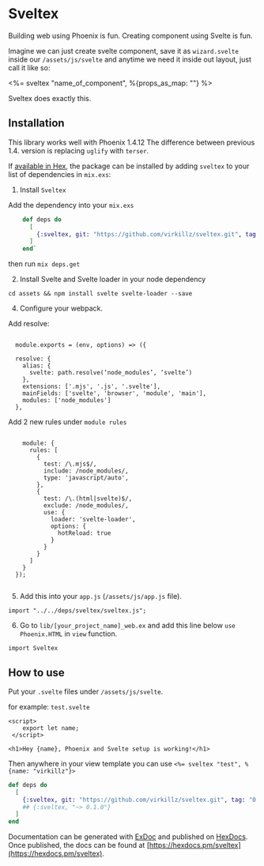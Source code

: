 # Sveltex

Building web using Phoenix is fun.
Creating component using Svelte is fun.

Imagine we can just create svelte component, save it as `wizard.svelte` inside our `/assets/js/svelte` and anytime we need it inside out layout, just call it like so:

<%= sveltex "name_of_component", %{props_as_map: ""} %>

Sveltex does exactly this.

## Installation

This library works well with Phoenix 1.4.12
The difference between previous 1.4. version is replacing `uglify` with `terser`.

If [available in Hex](https://hex.pm/docs/publish), the package can be installed
by adding `sveltex` to your list of dependencies in `mix.exs`:

1. Install `Sveltex`

Add the dependency into your `mix.exs`

```elixir
    def deps do
      [
        {:sveltex, git: "https://github.com/virkillz/sveltex.git", tag: "0.1.1"}
      ]
    end`

```

then run `mix deps.get`

2. Install Svelte and Svelte loader in your node dependency

`cd assets && npm install svelte svelte-loader --save`

4. Configure your webpack.

Add resolve:

```

  module.exports = (env, options) => ({

  resolve: {
    alias: {
      svelte: path.resolve(‘node_modules’, ‘svelte’)
    },
    extensions: ['.mjs', '.js', '.svelte'],
    mainFields: ['svelte', 'browser', 'module', 'main'],
    modules: ['node_modules']
  },
```

Add 2 new rules under `module rules`

```

    module: {
      rules: [
        {
          test: /\.mjs$/,
          include: /node_modules/,
          type: 'javascript/auto',
        },
        {
          test: /\.(html|svelte)$/,
          exclude: /node_modules/,
          use: {
            loader: 'svelte-loader',
            options: {
              hotReload: true
            }
          }
        }
      ]
    }
  });


```

5. Add this into your `app.js` (`/assets/js/app.js` file).

`import "../../deps/sveltex/sveltex.js";`

6. Go to `lib/[your_project_name]_web.ex` and add this line below `use Phoenix.HTML` in `view` function.

```
import Sveltex
```

## How to use

Put your `.svelte` files under `/assets/js/svelte`.

for example: `test.svelte`

```
<script>
    export let name;
 </script>

<h1>Hey {name}, Phoenix and Svelte setup is working!</h1>
```

Then anywhere in your view template you can use
`<%= sveltex "test", %{name: "virkillz"}>`

```elixir
def deps do
  [
    {:sveltex, git: "https://github.com/virkillz/sveltex.git", tag: "0.1.0"}
    ## {:sveltex, "~> 0.1.0"}
  ]
end
```

Documentation can be generated with [ExDoc](https://github.com/elixir-lang/ex_doc)
and published on [HexDocs](https://hexdocs.pm). Once published, the docs can
be found at [https://hexdocs.pm/sveltex](https://hexdocs.pm/sveltex).
